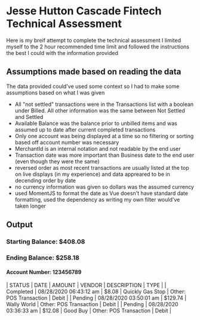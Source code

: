 # Jesse Hutton Cascade Fintech Technical Assessment
Here is my breif attempt to complete the technical assessment
I limited myself to the 2 hour recommended time limit and followed the instructions the best I could with the information provided

## Assumptions made based on reading the data
The data provided could've used some context so I had to make some assumptions based on what I was given
- All "not settled" transactions were in the Transactions list with a boolean under Billed. All other information was the same between Not Settled and Settled
- Available Balance was the balance prior to unbilled items and was assumed up to date after current completed transactions
- Only one account was being displayed at a time so no filtering or sorting based off account number was necessary
- MerchantId is an internal notation and not readable by the end user
- Transaction date was more important than Business date to the end user (even though they were the same)
- reversed order as most recent transactions are usually listed at the top on live displays (in my experience) and data appreared to be in decending order by date
- no currency information was given so dollars was the assumed currency
- used MomentJS to format the date as Vue doesn't have standard date formatting, used the dependency as writing my own filter would've taken longer

## Output

### Starting Balance: $408.08
### Ending Balance: $258.18
#### Account Number: 123456789

| STATUS | DATE | AMOUNT | VENDOR | DESCRIPTION | TYPE |
| Completed | 08/28/2020 06:43:12 am | $8.08 | Quickly Gas Stop | Other: POS Transaction | Debit |
| Pending | 08/28/2020 03:50:01 am | $129.74 | Wally World | Other: POS Transaction | Debit |
| Pending | 08/28/2020 03:36:33 am | $12.08 | Good Buy | Other: POS Transaction | Debit |